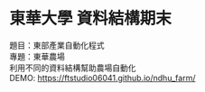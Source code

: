 # 東華大學 資料結構期末
題目：東部產業自動化程式  
專題：東華農場  
利用不同的資料結構幫助農場自動化  
DEMO: https://ftstudio06041.github.io/ndhu_farm/